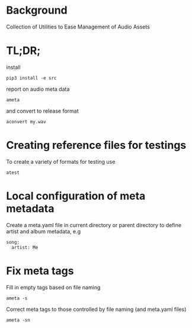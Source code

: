 # Background

Collection of Utilities to Ease Management of Audio Assets

# TL;DR;

install

    pip3 install -e src

report on audio meta data

    ameta

and convert to release format

    aconvert my.wav

# Creating reference files for testings

To create a variety of formats for testing use

    atest

# Local configuration of meta metadata

Create a meta.yaml file in current directory or parent directory to define
artist and album metadata, e.g

    song:
      artist: Me

# Fix meta tags

Fill in empty tags based on file naming

    ameta -s

Correct meta tags to those controlled by file naming (and meta.yaml files)

    ameta -sn
